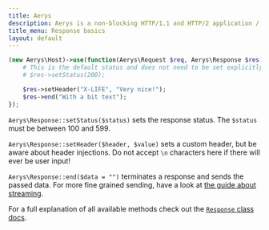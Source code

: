 ```yaml
---
title: Aerys
description: Aerys is a non-blocking HTTP/1.1 and HTTP/2 application / websocket / static file server.
title_menu: Response basics
layout: default
---
```


```php
(new Aerys\Host)->use(function(Aerys\Request $req, Aerys\Response $res) {
	# This is the default status and does not need to be set explicitly
	# $res->setStatus(200);

	$res->setHeader("X-LIFE", "Very nice!");
	$res->end("With a bit text");
});
```

`Aerys\Response::setStatus($status)` sets the response status. The `$status` must be between 100 and 599.

`Aerys\Response::setHeader($header, $value)` sets a custom header, but be aware about header injections. Do not accept `\n` characters here if there will ever be user input!

`Aerys\Response::end($data = "")` terminates a response and sends the passed data. For more fine grained sending, have a look at [the guide about streaming](../http-advanced/streaming.md).
 
For a full explanation of all available methods check out the [`Response` class docs](../classes/response.md).
